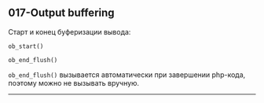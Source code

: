 ## 017-Output buffering

Старт и конец буферизации вывода:

    ob_start()

    ob_end_flush()

`ob_end_flush()` вызывается автоматически при завершении php-кода, поэтому можно не вызывать вручную. 

---
